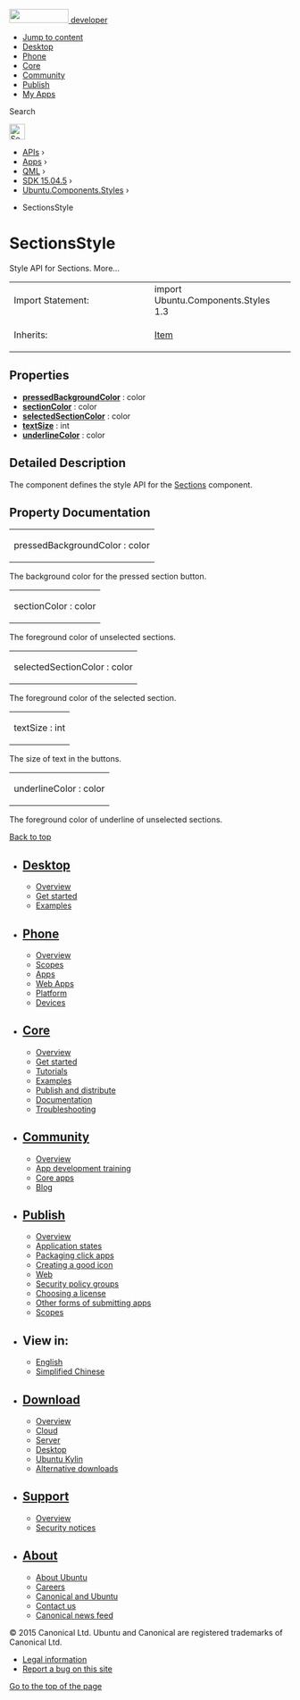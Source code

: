 <a href="https://developer.ubuntu.com/" class="logo-ubuntu"><img src="https://developer.ubuntu.com/assets/sites/ubuntu/latest/u/img/logos/logo-ubuntu-orange.svg" width="106" height="25" /> <span>developer</span></a>

-   [Jump to content](index.html#main-content)
-   [Desktop](https://developer.ubuntu.com/en/desktop/)
-   [Phone](https://developer.ubuntu.com/en/phone/)
-   [Core](https://developer.ubuntu.com/core)
-   [Community](https://developer.ubuntu.com/en/community/)
-   [Publish](https://developer.ubuntu.com/en/publish/)
-   [My Apps](https://myapps.developer.ubuntu.com/)

Search

<img src="https://developer.ubuntu.com/assets/sites/ubuntu/latest/u/img/search-white.svg" alt="Search" height="28" />

-   [APIs](../../../../index.html) ›
-   [Apps](../../../index.html) ›
-   [QML](../../index.html) ›
-   [SDK 15.04.5](../index.html) ›
-   [Ubuntu.Components.Styles](../Ubuntu.Components.Styles/index.html) ›

<!-- -->

-   SectionsStyle

SectionsStyle
=============

<span class="subtitle"></span>
Style API for Sections. More...

<table>
<colgroup>
<col width="50%" />
<col width="50%" />
</colgroup>
<tbody>
<tr class="odd">
<td>Import Statement:</td>
<td>import Ubuntu.Components.Styles 1.3</td>
</tr>
<tr class="even">
<td>Inherits:</td>
<td><p><a href="../../sdk-14.10/QtQuick.Item/index.html">Item</a></p></td>
</tr>
</tbody>
</table>

<span id="properties"></span>
Properties
----------

-   ****[pressedBackgroundColor](index.html#pressedBackgroundColor-prop)**** : color
-   ****[sectionColor](index.html#sectionColor-prop)**** : color
-   ****[selectedSectionColor](index.html#selectedSectionColor-prop)**** : color
-   ****[textSize](index.html#textSize-prop)**** : int
-   ****[underlineColor](index.html#underlineColor-prop)**** : color

<span id="details"></span>
Detailed Description
--------------------

The component defines the style API for the [Sections](../Ubuntu.Components.Sections/index.html) component.

Property Documentation
----------------------

<table>
<colgroup>
<col width="100%" />
</colgroup>
<tbody>
<tr class="odd">
<td><p><span id="pressedBackgroundColor-prop"></span><span class="name">pressedBackgroundColor</span> : <span class="type">color</span></p></td>
</tr>
</tbody>
</table>

The background color for the pressed section button.

<table>
<colgroup>
<col width="100%" />
</colgroup>
<tbody>
<tr class="odd">
<td><p><span id="sectionColor-prop"></span><span class="name">sectionColor</span> : <span class="type">color</span></p></td>
</tr>
</tbody>
</table>

The foreground color of unselected sections.

<table>
<colgroup>
<col width="100%" />
</colgroup>
<tbody>
<tr class="odd">
<td><p><span id="selectedSectionColor-prop"></span><span class="name">selectedSectionColor</span> : <span class="type">color</span></p></td>
</tr>
</tbody>
</table>

The foreground color of the selected section.

<table>
<colgroup>
<col width="100%" />
</colgroup>
<tbody>
<tr class="odd">
<td><p><span id="textSize-prop"></span><span class="name">textSize</span> : <span class="type">int</span></p></td>
</tr>
</tbody>
</table>

The size of text in the buttons.

<table>
<colgroup>
<col width="100%" />
</colgroup>
<tbody>
<tr class="odd">
<td><p><span id="underlineColor-prop"></span><span class="name">underlineColor</span> : <span class="type">color</span></p></td>
</tr>
</tbody>
</table>

The foreground color of underline of unselected sections.

[Back to top](index.html#)

-   [Desktop](https://developer.ubuntu.com/en/desktop/)
    ---------------------------------------------------

    -   [Overview](https://developer.ubuntu.com/en/desktop/)
    -   [Get started](http://snapcraft.io/?utm_source=developer.ubuntu.com&utm_medium=devportal&utm_term=snaps%20snapcraft%20desktop&utm_content=menu&utm_campaign=duc_snappers)
    -   [Examples](https://github.com/ubuntu/snappy-playpen)

-   [Phone](https://developer.ubuntu.com/en/phone/)
    -----------------------------------------------

    -   [Overview](https://developer.ubuntu.com/en/phone/)
    -   [Scopes](https://developer.ubuntu.com/en/phone/scopes/)
    -   [Apps](https://developer.ubuntu.com/en/phone/apps/)
    -   [Web Apps](https://developer.ubuntu.com/en/phone/web/)
    -   [Platform](https://developer.ubuntu.com/en/phone/platform/)
    -   [Devices](https://developer.ubuntu.com/en/phone/devices/)

-   [Core](https://developer.ubuntu.com/core)
    -----------------------------------------

    -   [Overview](https://developer.ubuntu.com/core)
    -   [Get started](https://developer.ubuntu.com/core/get-started)
    -   [Tutorials](https://developer.ubuntu.com/core/tutorials)
    -   [Examples](https://developer.ubuntu.com/core/examples)
    -   [Publish and distribute](https://developer.ubuntu.com/core/publish-and-distribute)
    -   [Documentation](https://developer.ubuntu.com/core/documentation)
    -   [Troubleshooting](https://developer.ubuntu.com/core/troubleshooting)

-   [Community](https://developer.ubuntu.com/en/community/)
    -------------------------------------------------------

    -   [Overview](https://developer.ubuntu.com/en/community/)
    -   [App development training](https://developer.ubuntu.com/en/community/training/)
    -   [Core apps](https://developer.ubuntu.com/en/community/core-apps/)
    -   [Blog](https://developer.ubuntu.com/en/community/blog/)

-   [Publish](https://developer.ubuntu.com/en/publish/)
    ---------------------------------------------------

    -   [Overview](https://developer.ubuntu.com/en/publish/)
    -   [Application states](https://developer.ubuntu.com/en/publish/application-states/)
    -   [Packaging click apps](https://developer.ubuntu.com/en/publish/packaging-click-apps/)
    -   [Creating a good icon](https://developer.ubuntu.com/en/publish/creating-a-good-icon/)
    -   [Web](https://developer.ubuntu.com/en/publish/web/)
    -   [Security policy groups](https://developer.ubuntu.com/en/publish/security-policy-groups/)
    -   [Choosing a license](https://developer.ubuntu.com/en/publish/choosing-a-license/)
    -   [Other forms of submitting apps](https://developer.ubuntu.com/en/publish/other-forms-of-submitting-apps/)
    -   [Scopes](https://developer.ubuntu.com/en/publish/scopes/)

-   View in:
    --------

    -   [English](index.html "Change to language: English")
    -   [Simplified Chinese](index.html "Change to language: Simplified Chinese")

-   [Download](http://ubuntu.com/download/)
    ---------------------------------------

    -   [Overview](http://ubuntu.com/download)
    -   [Cloud](http://ubuntu.com/download/cloud)
    -   [Server](http://ubuntu.com/download/server)
    -   [Desktop](http://ubuntu.com/download/desktop)
    -   [Ubuntu Kylin](http://ubuntu.com/download/ubuntu-kylin)
    -   [Alternative downloads](http://ubuntu.com/download/alternative-downloads)

-   [Support](http://ubuntu.com/support/)
    -------------------------------------

    -   [Overview](http://ubuntu.com/support)
    -   [Security notices](http://www.ubuntu.com/usn/)

-   [About](http://ubuntu.com/about/)
    ---------------------------------

    -   [About Ubuntu](http://ubuntu.com/about/about-ubuntu)
    -   [Careers](http://www.canonical.com/careers)
    -   [Canonical and Ubuntu](http://ubuntu.com/about/canonical-and-ubuntu)
    -   [Contact us](http://ubuntu.com/about/contact-us)
    -   [Canonical news feed](http://insights.ubuntu.com/feed/)

© 2015 Canonical Ltd. Ubuntu and Canonical are registered trademarks of Canonical Ltd.

-   [Legal information](http://www.ubuntu.com/legal)
-   [Report a bug on this site](https://bugs.launchpad.net/developer-ubuntu-com/)

<span class="accessibility-aid">[Go to the top of the page](index.html#)</span>
